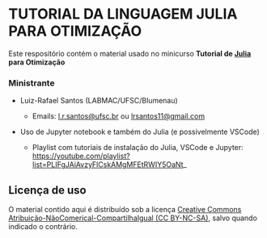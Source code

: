 #  TUTORIAL DA LINGUAGEM JULIA PARA OTIMIZAÇÃO

Este respositório contém o material usado no minicurso **Tutorial de [Julia](www.julialang.org) para Otimização**

### Ministrante
- Luiz-Rafael Santos (LABMAC/UFSC/Blumenau)
    * Emails: [l.r.santos@ufsc.br](mailto:l.r.santos@ufsc.br) ou [lrsantos11@gmail.com](mailto:lrsantos11@ufsc.br)

- Uso de Jupyter notebook e também do Julia (e possivelmente VSCode)
    * Playlist com tutoriais de instalação do Julia, VSCode e Jupyter: https://youtube.com/playlist?list=PLIFgJAiAvzyFlCskAMgMFEtRWIY5OaNt_

<!-- - Playlist do Youtube:  -->

<!-- [![Binder](https://mybinder.org/badge_logo.svg)]() -->

## Licença de uso

O material contido aqui é distribuído sob a licença [Creative Commons Atribuição-NãoComerical-CompartilhaIgual (CC BY-NC-SA)](https://creativecommons.org/licenses/by-nc-sa/4.0), salvo quando indicado o contrário.